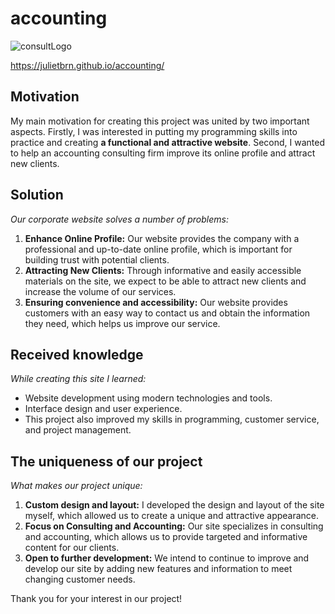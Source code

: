 # accounting
![consultLogo](https://github.com/JulietBrn/accounting/assets/120723264/37b552e7-ec97-4a2d-a8fc-fe4a20861fc4)

https://julietbrn.github.io/accounting/

## Motivation
My main motivation for creating this project was united by two important aspects. Firstly, I was interested in putting my programming skills into practice and creating **a functional and attractive website**. Second, I wanted to help an accounting consulting firm improve its online profile and attract new clients.

## Solution
*Our corporate website solves a number of problems:*

1. **Enhance Online Profile:** Our website provides the company with a professional and up-to-date online profile, which is important for building trust with potential clients.
2. **Attracting New Clients:** Through informative and easily accessible materials on the site, we expect to be able to attract new clients and increase the volume of our services.
3. **Ensuring convenience and accessibility:** Our website provides customers with an easy way to contact us and obtain the information they need, which helps us improve our service.

## Received knowledge
*While creating this site I learned:*

- Website development using modern technologies and tools.
- Interface design and user experience.
- This project also improved my skills in programming, customer service, and project management.

## The uniqueness of our project
*What makes our project unique:*

1. **Custom design and layout:** I developed the design and layout of the site myself, which allowed us to create a unique and attractive appearance.
2. **Focus on Consulting and Accounting:** Our site specializes in consulting and accounting, which allows us to provide targeted and informative content for our clients.
3. **Open to further development:** We intend to continue to improve and develop our site by adding new features and information to meet changing customer needs.

Thank you for your interest in our project!
